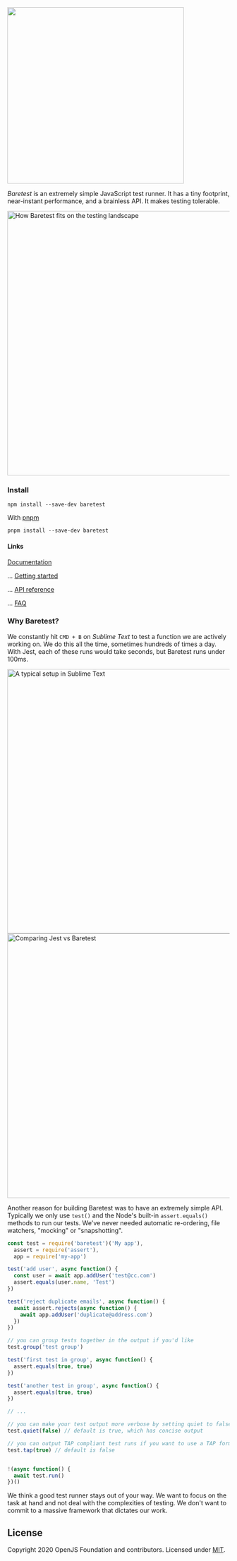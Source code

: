 
<img src="https://volument.com/blog/img/baretest/logomark.png" width="400">

*Baretest* is an extremely simple JavaScript test runner. It has a tiny footprint, near-instant performance, and a brainless API. It makes testing tolerable.

<img src="https://volument.com/blog/img/baretest/tester-matrix-big.png" alt="How Baretest fits on the testing landscape" width="600">

### Install

```
npm install --save-dev baretest
```

With [pnpm](https://pnpm.js.org)

```
pnpm install --save-dev baretest
```

#### Links

[Documentation](https://volument.com/baretest)

... [Getting started](https://volument.com/baretest#getting-started)

... [API reference](https://volument.com/baretest#api-reference)

... [FAQ](https://volument.com/baretest#faq)


### Why Baretest?
We constantly hit `CMD + B` on *Sublime Text* to test a function we are actively working on. We do this all the time, sometimes hundreds of times a day. With Jest, each of these runs would take seconds, but Baretest runs under 100ms.

<img src="https://volument.com/blog/img/baretest/sublime.png" alt="A typical setup in Sublime Text" width="600">

<img src="https://volument.com/blog/img/baretest/render.gif" alt="Comparing Jest vs Baretest" width="600">


Another reason for building Baretest was to have an extremely simple API. Typically we only use `test()` and the Node's built-in `assert.equals()` methods to run our tests. We've never needed automatic re-ordering, file watchers, "mocking" or "snapshotting".


``` javascript
const test = require('baretest')('My app'),
  assert = require('assert'),
  app = require('my-app')

test('add user', async function() {
  const user = await app.addUser('test@cc.com')
  assert.equals(user.name, 'Test')
})

test('reject duplicate emails', async function() {
  await assert.rejects(async function() {
    await app.addUser('duplicate@address.com')
  })
})

// you can group tests together in the output if you'd like
test.group('test group')

test('first test in group', async function() {
  assert.equals(true, true)
})

test('another test in group', async function() {
  assert.equals(true, true)
})

// ...

// you can make your test output more verbose by setting quiet to false
test.quiet(false) // default is true, which has concise output

// you can output TAP compliant test runs if you want to use a TAP formatter
test.tap(true) // default is false


!(async function() {
  await test.run()
})()
```

We think a good test runner stays out of your way. We want to focus on the task at hand and not deal with the complexities of testing. We don't want to commit to a massive framework that dictates our work.


## License

Copyright 2020 OpenJS Foundation and contributors. Licensed under [MIT](./LICENSE).




